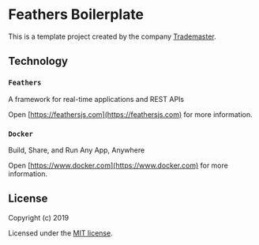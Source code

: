 # Feathers Boilerplate
This is a template project created by the company [Trademaster](http://trademaster.com.br).

## Technology

### `Feathers`

A framework for real-time applications and REST APIs

Open [https://feathersjs.com](https://feathersjs.com) for more information.

### `Docker`

Build, Share, and Run Any App, Anywhere

Open [https://www.docker.com](https://www.docker.com) for more information.

## License

Copyright (c) 2019

Licensed under the [MIT license](LICENSE).
